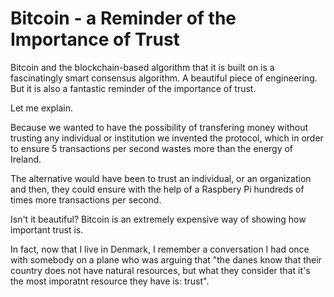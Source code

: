 # Bitcoin - a Reminder of the Importance of Trust

Bitcoin and the blockchain-based algorithm that it is built on is a fascinatingly smart consensus algorithm. A beautiful piece of engineering. But it is also a fantastic reminder of the importance of trust. 

Let me explain.

Because we wanted to have the possibility of transfering money without trusting any individual or institution we invented the protocol, which in order to ensure 5 transactions per second wastes more than the energy of Ireland. 

The alternative would have been to trust an individual, or an organization and then, they could ensure with the help of a Raspbery Pi hundreds of times more transactions per second. 

Isn't it beautiful? Bitcoin is an extremely expensive way of showing how important trust is. 

In fact, now that I live in Denmark, I remember a conversation I had once with somebody on a plane who was arguing that "the danes know that their country does not have natural resources, but what they consider that it's the most imporatnt resource they have is: trust". 
